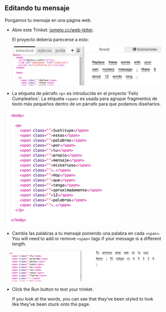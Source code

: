 ## Editando tu mensaje

Pongamos tu mensaje en una página web.

+ Abre este Trinket: <a href="http://jumpto.cc/web-letter" target="_blank">jumpto.cc/web-letter</a>.
    
    El proyecto debería parecerse a esto:
    
    ![captura de pantalla](images/letter-starter.png)

+ La etiqueta de párrafo `<p>` es introducida en el proyecto 'Feliz Cumpleaños'. La etiqueta `<span>` es usada para agrupar fragmentos de texto más pequeños dentro de un párrafo para que podamos diseñarlos.

![captura de pantalla](images/letter-placeholder.png)

+ Cambia las palabras a tu mensaje poniendo una palabra en cada `<span>`. You will need to add or remove `<span>` tags if your message is a different length. 

![captura de pantalla](images/letter-message.png)

+ Click the Run button to test your trinket.
    
    If you look at the words, you can see that they’ve been styled to look like they’ve been stuck onto the page.
